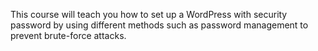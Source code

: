 This course will teach you how to set up a WordPress with security password by using different methods such as password management to prevent brute-force attacks.
